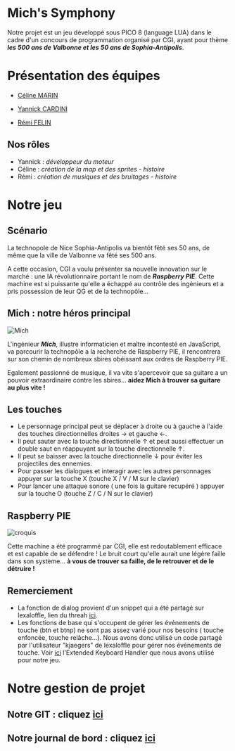 Mich's Symphony
===============

Notre projet est un jeu développé sous PICO 8 (language LUA) dans le cadre d'un concours de programmation organisé par CGI, ayant pour thème **_les 500 ans de Valbonne et les 50 ans de Sophia-Antipolis_**.

# Présentation des équipes

-  [Céline MARIN](https://github.com/CelineMarin)

-  [Yannick CARDINI](https://github.com/YannickCardini)

-  [Rémi FELIN](https://github.com/RemiFELIN)

## Nos rôles  

- Yannick : *développeur du moteur*
- Céline : *création de la map et des sprites - histoire*
- Rémi : *création de musiques et des bruitages - histoire*

# Notre jeu

## Scénario

La technopole de Nice Sophia-Antipolis va bientôt fêté ses 50 ans, de même que la ville de Valbonne va fêté ses 500 ans.

A cette occasion, CGI a voulu présenter sa nouvelle innovation sur le marché : une IA révolutionnaire portant le nom de **_Raspberry PIE_**. Cette machine est si puissante qu'elle a échappé au contrôle des ingénieurs et a pris possession de leur QG et de la technopôle...

## Mich : notre héros principal
![Mich](https://image.noelshack.com/fichiers/2019/18/3/1556706057-mich.png)

L'ingénieur **_Mich_**, illustre informaticien et maître incontesté en JavaScript, va parcourir la technopôle a la recherche de Raspberry PIE, il rencontrera sur son chemin de nombreux sbires obéissant aux ordres de Raspberry PIE.

Egalement passionné de musique, il va vite s'apercevoir que sa guitare a un pouvoir extraordinaire contre les sbires... **aidez Mich à trouver sa guitare au plus vite !**

## Les touches
- Le personnage principal peut se déplacer à droite ou à gauche à l'aide des touches directionnelles droites → et gauche ←.
- Il peut sauter avec la touche directionnelle ↑ et peut aussi effectuer un double saut en réappuyant sur la touche directionnelle ↑.
- Il peut se baisser avec la touche directionnelle ↓ pour éviter les projectiles des ennemies.
- Pour passer les dialogues et interagir avec les autres personnages appuyer sur la touche X (touche X / V / M sur le clavier)
- Pour lancer une attaque sonore ( une fois la guitare recupéré ) appuyer sur la touche O (touche Z / C / N  sur le clavier)

## Raspberry PIE
![croquis](https://image.noelshack.com/fichiers/2019/18/3/1556705607-57284555-840645582943220-6327072261115215872-n.jpg) 

Cette machine a été programmé par CGI, elle est redoutablement efficace et est capable de se défendre !  Le bruit court qu'elle aurait une légère faille dans son système... **à vous de trouver sa faille, de le retrouver et de le détruire !**

## Remerciement

- La fonction de dialog provient d'un snippet qui a été partagé sur lexaloffle, lien du threah [ici](https://www.lexaloffle.com/bbs/?pid=35126).
- Les fonctions de base qui s'occupent de gérer les événements de touche (btn et btnp) ne sont pas assez varié pour nos besoins ( touche enfoncée, touche relâche...). Nous avons donc utilisé un code partagé par l'utilisateur "kjaegers" de lexaloffle pour gérer nos événements de touche. Voir [ici](https://www.lexaloffle.com/bbs/?tid=3367) l'Extended Keyboard Handler que nous avons utilisé pour notre jeu.

# Notre gestion de projet 

## Notre GIT : cliquez [ici](https://github.com/RemiFELIN/PICO8_SOPHIA_ANTIPOLIS)
## Notre journal de bord : cliquez [ici](https://github.com/RemiFELIN/PICO8_SOPHIA_ANTIPOLIS/tree/master/journal)

   
